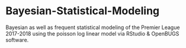 # Bayesian-Statistical-Modeling
Bayesian as well as frequent statistical modeling of the Premier League 2017-2018 using the poisson log linear model via RStudio &amp; OpenBUGS software.
